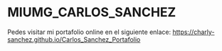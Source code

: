 # MIUMG_CARLOS_SANCHEZ

Pedes visitar mi portafolio online en el siguiente enlace: https://charly-sanchez.github.io/Carlos_Sanchez_Portafolio
